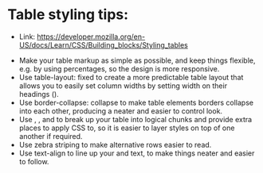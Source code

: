 # Table styling tips:

- Link: https://developer.mozilla.org/en-US/docs/Learn/CSS/Building_blocks/Styling_tables

* Make your table markup as simple as possible, and keep things flexible, e.g. by using percentages, so the design is more responsive.
* Use table-layout: fixed to create a more predictable table layout that allows you to easily set column widths by setting width on their headings (<th>).
* Use border-collapse: collapse to make table elements borders collapse into each other, producing a neater and easier to control look.
* Use <thead>, <tbody>, and <tfoot> to break up your table into logical chunks and provide extra places to apply CSS to, so it is easier to layer styles on top of one another if required.
* Use zebra striping to make alternative rows easier to read.
* Use text-align to line up your <th> and <td> text, to make things neater and easier to follow.
